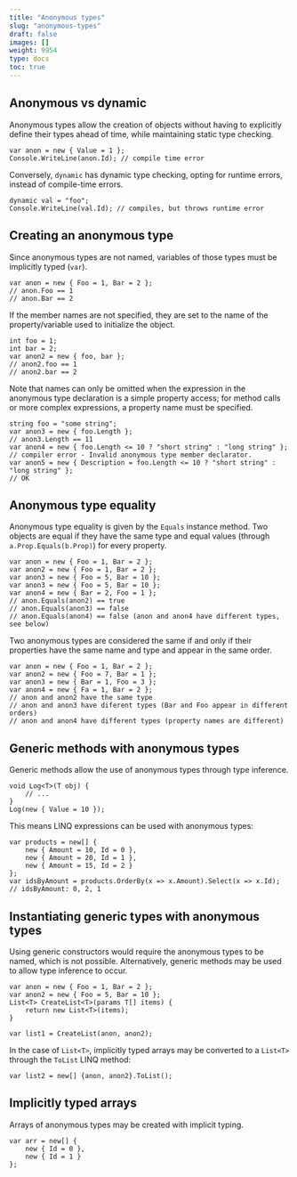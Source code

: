 ```yaml
---
title: "Anonymous types"
slug: "anonymous-types"
draft: false
images: []
weight: 9954
type: docs
toc: true
---
```


## Anonymous vs dynamic
Anonymous types allow the creation of objects without having to explicitly define their types ahead of time, while maintaining static type checking.

    var anon = new { Value = 1 };
    Console.WriteLine(anon.Id); // compile time error

Conversely, `dynamic` has dynamic type checking, opting for runtime errors, instead of compile-time errors.
    
    dynamic val = "foo";
    Console.WriteLine(val.Id); // compiles, but throws runtime error

## Creating an anonymous type
Since anonymous types are not named, variables of those types must be implicitly typed (`var`).

    var anon = new { Foo = 1, Bar = 2 };
    // anon.Foo == 1
    // anon.Bar == 2
    
If the member names are not specified, they are set to the name of the property/variable used to initialize the object.

    int foo = 1;
    int bar = 2;
    var anon2 = new { foo, bar };
    // anon2.foo == 1
    // anon2.bar == 2

Note that names can only be omitted when the expression in the anonymous type declaration is a simple property access; for method calls or more complex expressions, a property name must be specified.

    string foo = "some string";
    var anon3 = new { foo.Length };
    // anon3.Length == 11
    var anon4 = new { foo.Length <= 10 ? "short string" : "long string" };
    // compiler error - Invalid anonymous type member declarator.
    var anon5 = new { Description = foo.Length <= 10 ? "short string" : "long string" };
    // OK

## Anonymous type equality
Anonymous type equality is given by the `Equals` instance method. Two objects are equal if they have the same type and equal values (through `a.Prop.Equals(b.Prop)`) for every property.

    var anon = new { Foo = 1, Bar = 2 };
    var anon2 = new { Foo = 1, Bar = 2 };
    var anon3 = new { Foo = 5, Bar = 10 };
    var anon3 = new { Foo = 5, Bar = 10 };
    var anon4 = new { Bar = 2, Foo = 1 };
    // anon.Equals(anon2) == true
    // anon.Equals(anon3) == false
    // anon.Equals(anon4) == false (anon and anon4 have different types, see below)

Two anonymous types are considered the same if and only if their properties have the same name and type and appear in the same order.

    var anon = new { Foo = 1, Bar = 2 };
    var anon2 = new { Foo = 7, Bar = 1 };
    var anon3 = new { Bar = 1, Foo = 3 };
    var anon4 = new { Fa = 1, Bar = 2 };
    // anon and anon2 have the same type
    // anon and anon3 have diferent types (Bar and Foo appear in different orders)
    // anon and anon4 have different types (property names are different)

## Generic methods with anonymous types
Generic methods allow the use of anonymous types through type inference.

    void Log<T>(T obj) {
        // ...
    }
    Log(new { Value = 10 });

This means LINQ expressions can be used with anonymous types:

    var products = new[] {
        new { Amount = 10, Id = 0 },
        new { Amount = 20, Id = 1 },
        new { Amount = 15, Id = 2 }
    };
    var idsByAmount = products.OrderBy(x => x.Amount).Select(x => x.Id);
    // idsByAmount: 0, 2, 1

## Instantiating generic types with anonymous types
Using generic constructors would require the anonymous types to be named, which is not possible. Alternatively, generic methods may be used to allow type inference to occur.

    var anon = new { Foo = 1, Bar = 2 };
    var anon2 = new { Foo = 5, Bar = 10 };
    List<T> CreateList<T>(params T[] items) {
        return new List<T>(items);
    }
    
    var list1 = CreateList(anon, anon2);

In the case of `List<T>`, implicitly typed arrays may be converted to a `List<T>` through the `ToList` LINQ method:

    var list2 = new[] {anon, anon2}.ToList();

## Implicitly typed arrays
Arrays of anonymous types may be created with implicit typing.

    var arr = new[] {
        new { Id = 0 },
        new { Id = 1 }
    };

